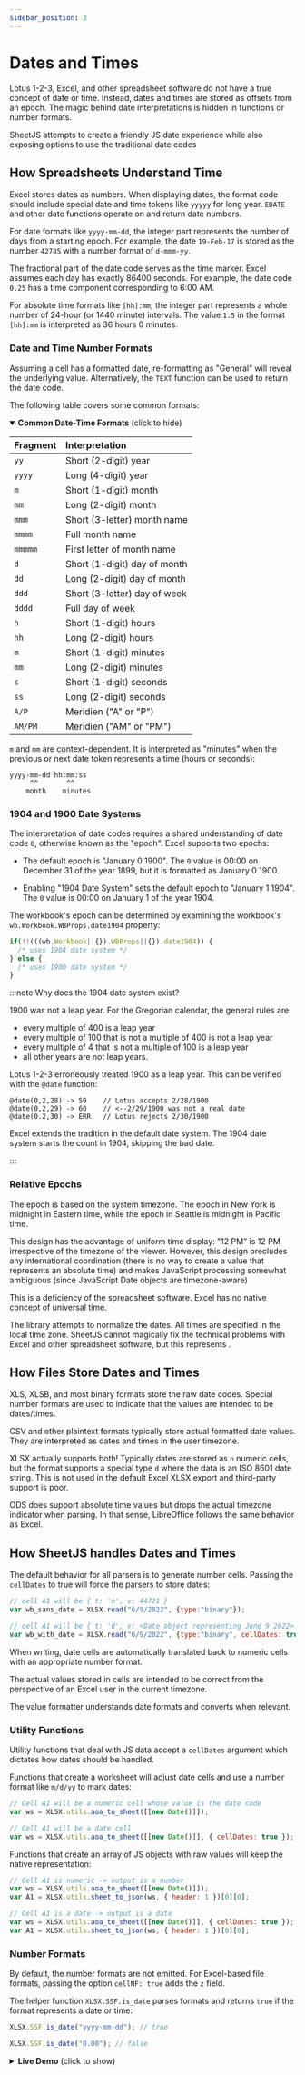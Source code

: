 ```yaml
---
sidebar_position: 3
---
```


# Dates and Times

Lotus 1-2-3, Excel, and other spreadsheet software do not have a true concept
of date or time.  Instead, dates and times are stored as offsets from an epoch.
The magic behind date interpretations is hidden in functions or number formats.

SheetJS attempts to create a friendly JS date experience while also exposing
options to use the traditional date codes


## How Spreadsheets Understand Time

Excel stores dates as numbers.  When displaying dates, the format code should
include special date and time tokens like `yyyyy` for long year. `EDATE` and
other date functions operate on and return date numbers.

For date formats like `yyyy-mm-dd`, the integer part represents the number of
days from a starting epoch.  For example, the date `19-Feb-17` is stored as the
number `42785` with a number format of `d-mmm-yy`.

The fractional part of the date code serves as the time marker.  Excel assumes
each day has exactly 86400 seconds.  For example, the date code `0.25` has a
time component corresponding to 6:00 AM.

For absolute time formats like `[hh]:mm`, the integer part represents a whole
number of 24-hour (or 1440 minute) intervals.  The value `1.5` in the format
`[hh]:mm` is interpreted as 36 hours 0 minutes.

### Date and Time Number Formats

Assuming a cell has a formatted date, re-formatting as "General" will reveal
the underlying value.  Alternatively, the `TEXT` function can be used to return
the date code.

The following table covers some common formats:

<details open><summary><b>Common Date-Time Formats</b> (click to hide)</summary>

| Fragment | Interpretation               |
|:---------|:-----------------------------|
| `yy`     | Short (2-digit) year         |
| `yyyy`   | Long (4-digit) year          |
| `m`      | Short (1-digit) month        |
| `mm`     | Long (2-digit) month         |
| `mmm`    | Short (3-letter) month name  |
| `mmmm`   | Full month name              |
| `mmmmm`  | First letter of month name   |
| `d`      | Short (1-digit) day of month |
| `dd`     | Long (2-digit) day of month  |
| `ddd`    | Short (3-letter) day of week |
| `dddd`   | Full day of week             |
| `h`      | Short (1-digit) hours        |
| `hh`     | Long (2-digit) hours         |
| `m`      | Short (1-digit) minutes      |
| `mm`     | Long (2-digit) minutes       |
| `s`      | Short (1-digit) seconds      |
| `ss`     | Long (2-digit) seconds       |
| `A/P`    | Meridien ("A" or "P")        |
| `AM/PM`  | Meridien ("AM" or "PM")      |

`m` and `mm` are context-dependent.  It is interpreted as "minutes" when the
previous or next date token represents a time (hours or seconds):

```
yyyy-mm-dd hh:mm:ss
     ^^       ^^
    month    minutes
```

</details>

### 1904 and 1900 Date Systems

The interpretation of date codes requires a shared understanding of date code
`0`, otherwise known as the "epoch".  Excel supports two epochs:

- The default epoch is "January 0 1900". The `0` value is 00:00 on December 31
  of the year 1899, but it is formatted as January 0 1900.

- Enabling "1904 Date System" sets the default epoch to "January 1 1904".  The
  `0` value is 00:00 on January 1 of the year 1904.

The workbook's epoch can be determined by examining the workbook's `wb.Workbook.WBProps.date1904` property:

```js
if(!!(((wb.Workbook||{}).WBProps||{}).date1904)) {
  /* uses 1904 date system */
} else {
  /* uses 1900 date system */
}
```

:::note Why does the 1904 date system exist?

1900 was not a leap year.  For the Gregorian calendar, the general rules are:
- every multiple of 400 is a leap year
- every multiple of 100 that is not a multiple of 400 is not a leap year
- every multiple of 4 that is not a multiple of 100 is a leap year
- all other years are not leap years.

Lotus 1-2-3 erroneously treated 1900 as a leap year. This can be verified with
the `@date` function:

```
@date(0,2,28) -> 59    // Lotus accepts 2/28/1900
@date(0,2,29) -> 60    // <--2/29/1900 was not a real date
@date(0.2,30) -> ERR   // Lotus rejects 2/30/1900
```

Excel extends the tradition in the default date system.  The 1904 date system
starts the count in 1904, skipping the bad date.

:::

### Relative Epochs

The epoch is based on the system timezone.  The epoch in New York is midnight
in Eastern time, while the epoch in Seattle is midnight in Pacific time.

This design has the advantage of uniform time display: "12 PM" is 12 PM
irrespective of the timezone of the viewer.  However, this design precludes any
international coordination (there is no way to create a value that represents
an absolute time) and makes JavaScript processing somewhat ambiguous (since
JavaScript Date objects are timezone-aware)

This is a deficiency of the spreadsheet software. Excel has no native concept
of universal time.

The library attempts to normalize the dates.  All times are specified in the
local time zone.  SheetJS cannot magically fix the technical problems with
Excel and other spreadsheet software, but this represents .


## How Files Store Dates and Times

XLS, XLSB, and most binary formats store the raw date codes.  Special number
formats are used to indicate that the values are intended to be dates/times.

CSV and other plaintext formats typically store actual formatted date values.
They are interpreted as dates and times in the user timezone.

XLSX actually supports both!  Typically dates are stored as `n` numeric cells,
but the format supports a special type `d` where the data is an ISO 8601 date
string. This is not used in the default Excel XLSX export and third-party
support is poor.

ODS does support absolute time values but drops the actual timezone indicator
when parsing.  In that sense, LibreOffice follows the same behavior as Excel.


## How SheetJS handles Dates and Times

The default behavior for all parsers is to generate number cells.  Passing the
`cellDates` to true will force the parsers to store dates:

```js
// cell A1 will be { t: 'n', v: 44721 }
var wb_sans_date = XLSX.read("6/9/2022", {type:"binary"});

// cell A1 will be { t: 'd', v: <Date object representing June 9 2022> }
var wb_with_date = XLSX.read("6/9/2022", {type:"binary", cellDates: true});
```

When writing, date cells are automatically translated back to numeric cells
with an appropriate number format.

The actual values stored in cells are intended to be correct from the
perspective of an Excel user in the current timezone.

The value formatter understands date formats and converts when relevant.

### Utility Functions

Utility functions that deal with JS data accept a `cellDates` argument which
dictates how dates should be handled.

Functions that create a worksheet will adjust date cells and use a number
format like `m/d/yy` to mark dates:

```js
// Cell A1 will be a numeric cell whose value is the date code
var ws = XLSX.utils.aoa_to_sheet([[new Date()]]);

// Cell A1 will be a date cell
var ws = XLSX.utils.aoa_to_sheet([[new Date()]], { cellDates: true });
```

Functions that create an array of JS objects with raw values will keep the
native representation:

```js
// Cell A1 is numeric -> output is a number
var ws = XLSX.utils.aoa_to_sheet([[new Date()]]);
var A1 = XLSX.utils.sheet_to_json(ws, { header: 1 })[0][0];

// Cell A1 is a date -> output is a date
var ws = XLSX.utils.aoa_to_sheet([[new Date()]], { cellDates: true });
var A1 = XLSX.utils.sheet_to_json(ws, { header: 1 })[0][0];
```

### Number Formats

By default, the number formats are not emitted.  For Excel-based file formats,
passing the option `cellNF: true` adds the `z` field.

The helper function `XLSX.SSF.is_date` parses formats and returns `true` if the
format represents a date or time:

```js
XLSX.SSF.is_date("yyyy-mm-dd"); // true

XLSX.SSF.is_date("0.00"); // false
```

<details><summary><b>Live Demo</b> (click to show)</summary>

```jsx live
function SSFIsDate() {
  const [format, setFormat] = React.useState("yyyy-mm-dd");
  const cb = React.useCallback((evt) => {
    setFormat(evt.target.value);
  });
  const is_date = XLSX.SSF.is_date(format);
  return (<>
    <div>Format <b>|{format}|</b> is {is_date ? "" : "not"} a date/time</div>
    <input type="text" onChange={cb}/>
  </>)
}
```

</details>
